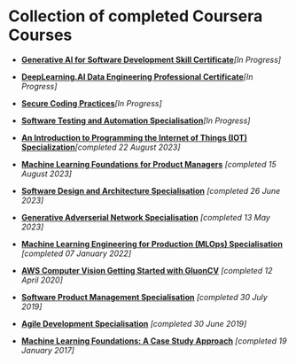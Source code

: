 # Collection of completed Coursera Courses

- [**Generative AI for Software Development Skill Certificate**](https://www.coursera.org/professional-certificates/generative-ai-for-software-development/)*[In Progress]*
  
- [**DeepLearning.AI Data Engineering Professional Certificate**](https://www.coursera.org/professional-certificates/data-engineering)*[In Progress]*
  
- [**Secure Coding Practices**](https://github.com/junkal/coursera-courses/tree/main/Secure%20Coding%20Practices)*[In Progress]*

- [**Software Testing and Automation Specialisation**](https://github.com/junkal/coursera-courses/tree/main/Software%20Testing%20and%20Automation)*[In Progress]*

- [**An Introduction to Programming the Internet of Things (IOT) Specialization**](https://github.com/junkal/coursera-courses/tree/main/An%20Introduction%20to%20Programming%20the%20Internet%20of%20Things%20(IOT)%20Specialization)*[completed 22 August 2023]*

- [**Machine Learning Foundations for Product Managers**](https://github.com/junkal/coursera-courses/tree/main/Machine%20Learning%20Foundations%20for%20Product%20Managers) *[completed 15 August 2023]*
 
- [**Software Design and Architecture Specialisation**](https://github.com/junkal/coursera-courses/tree/main/Software-Design-and-Architecture) *[completed 26 June 2023]*

- [**Generative Adverserial Network Specialisation**](https://github.com/junkal/coursera-courses/tree/main/Build-Basic-Generative-Adversarial-Networks-(GANs)) *[completed 13 May 2023]* 

- [**Machine Learning Engineering for Production (MLOps) Specialisation**](https://github.com/junkal/coursera-courses/tree/main/Machine-Learning-Engineering-for-Prod-mlops) *[completed 07 January 2022]*

- [**AWS Computer Vision Getting Started with GluonCV**](https://github.com/junkal/coursera-courses/tree/main/AWS_Computer_Vision-Getting_Started_with_GluonCV) *[completed 12 April 2020]*

- [**Software Product Management Specialisation**](https://github.com/junkal/coursera-courses/tree/main/Software-Product-Management) *[completed 30 July 2019]*

- [**Agile Development Specialisation**](https://github.com/junkal/coursera-courses/tree/main/Agile%20Development) *[completed 30 June 2019]*

- [**Machine Learning Foundations: A Case Study Approach**]() *[completed 19 January 2017]*


